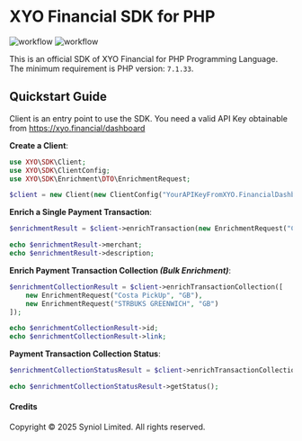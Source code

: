 # XYO Financial SDK for PHP
![workflow](https://github.com/syniol/xyo-sdk-php/actions/workflows/makefile.yml/badge.svg)    ![workflow](https://github.com/syniol/xyo-sdk-php/actions/workflows/packagist_publish.yml/badge.svg)

This is an official SDK of XYO Financial for PHP Programming Language. 
The minimum requirement is PHP version: `7.1.33`.


## Quickstart Guide
Client is an entry point to use the SDK. You need a valid API Key obtainable from https://xyo.financial/dashboard

__Create a Client__:
```php
use XYO\SDK\Client;
use XYO\SDK\ClientConfig;
use XYO\SDK\Enrichment\DTO\EnrichmentRequest;

$client = new Client(new ClientConfig("YourAPIKeyFromXYO.FinancialDashboard"))
```

__Enrich a Single Payment Transaction__:
```php
$enrichmentResult = $client->enrichTransaction(new EnrichmentRequest("Costa PickUp", "GB"));

echo $enrichmentResult->merchant;
echo $enrichmentResult->description;
```

__Enrich Payment Transaction Collection _(Bulk Enrichment)___:
```php
$enrichmentCollectionResult = $client->enrichTransactionCollection([
    new EnrichmentRequest("Costa PickUp", "GB"),
    new EnrichmentRequest("STRBUKS GREENWICH", "GB")
]);

echo $enrichmentCollectionResult->id;
echo $enrichmentCollectionResult->link;
```

__Payment Transaction Collection Status__:
```php
$enrichmentCollectionStatusResult = $client->enrichTransactionCollectionStatus($enrichmentCollectionResult->id);

echo $enrichmentCollectionStatusResult->getStatus();
```


#### Credits
Copyright &copy; 2025 Syniol Limited. All rights reserved.
